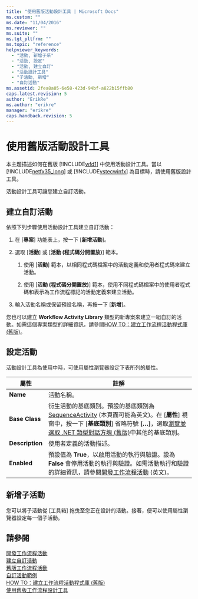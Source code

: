 ```yaml
---
title: "使用舊版活動設計工具 | Microsoft Docs"
ms.custom: ""
ms.date: "11/04/2016"
ms.reviewer: ""
ms.suite: ""
ms.tgt_pltfrm: ""
ms.topic: "reference"
helpviewer_keywords: 
  - "活動, 新增子系"
  - "活動, 設定"
  - "活動, 建立自訂"
  - "活動設計工具"
  - "子活動, 新增"
  - "自訂活動"
ms.assetid: 2fea8a05-6e58-423d-94bf-a822b15ffb80
caps.latest.revision: 5
author: "ErikRe"
ms.author: "erikre"
manager: "erikre"
caps.handback.revision: 5
---
```

# 使用舊版活動設計工具
本主題描述如何在舊版 [!INCLUDE[wfd1](../workflow-designer/includes/wfd1_md.md)] 中使用活動設計工具。當以 [!INCLUDE[netfx35_long](../workflow-designer/includes/netfx35_long_md.md)] 或 [!INCLUDE[vstecwinfx](../workflow-designer/includes/vstecwinfx_md.md)] 為目標時，請使用舊版設計工具。  
  
 活動設計工具可讓您建立自訂活動。  
  
## 建立自訂活動  
 依照下列步驟使用活動設計工具建立自訂活動：  
  
1.  在 \[**專案**\] 功能表上，按一下 \[**新增活動**\]。  
  
2.  選取 \[**活動**\] 或 \[**活動 \(程式碼分開置放\)**\] 範本。  
  
    1.  使用 \[**活動**\] 範本，以相同程式碼檔案中的活動定義和使用者程式碼來建立活動。  
  
    2.  使用 \[**活動 \(程式碼分開置放\)**\] 範本，使用不同程式碼檔案中的使用者程式碼和表示為工作流程標記的活動定義來建立活動。  
  
3.  輸入活動名稱或保留預設名稱，再按一下 \[**新增**\]。  
  
 您也可以建立 **Workflow Activity Library** 類型的新專案來建立一組自訂的活動。如需這個專案類型的詳細資訊，請參閱[HOW TO：建立工作流程活動程式庫 \(舊版\)](../Topic/How%20to:%20Create%20a%20Workflow%20Activity%20Library%20\(Legacy\).md)。  
  
## 設定活動  
 活動設計工具為使用中時，可使用屬性瀏覽器設定下表所列的屬性。  
  
|屬性|註解|  
|--------|--------|  
|**Name**|活動名稱。|  
|**Base Class**|衍生活動的基底類別。預設的基底類別為 [SequenceActivity](http://go.microsoft.com/fwlink?LinkID=65020) \(本頁面可能為英文\)。在 \[**屬性**\] 視窗中，按一下 \[**基底類別**\] 省略符號 **\[…\]**，選取[瀏覽並選取 .NET 類型對話方塊 \(舊版\)](../workflow-designer/browse-and-select-a-dotnet-type-dialog-box-legacy.md)中其他的基底類別。|  
|**Description**|使用者定義的活動描述。|  
|**Enabled**|預設值為 **True**，以啟用活動的執行與驗證。設為 **False** 會停用活動的執行與驗證。如需活動執行和驗證的詳細資訊，請參閱[開發工作流程活動](http://go.microsoft.com/fwlink?LinkID=65024) \(英文\)。|  
  
## 新增子活動  
 您可以將子活動從 \[工具箱\] 拖曳至您正在設計的活動。接著，便可以使用屬性瀏覽器設定每一個子活動。  
  
## 請參閱  
 [開發工作流程活動](http://go.microsoft.com/fwlink?LinkID=65024)   
 [建立自訂活動](http://go.microsoft.com/fwlink?LinkID=65021)   
 [舊版工作流程活動](../workflow-designer/legacy-workflow-activities.md)   
 [自訂活動範例](http://go.microsoft.com/fwlink?LinkID=65022)   
 [HOW TO：建立工作流程活動程式庫 \(舊版\)](../Topic/How%20to:%20Create%20a%20Workflow%20Activity%20Library%20\(Legacy\).md)   
 [使用舊版工作流程設計工具](../workflow-designer/using-the-legacy-workflow-designer.md)